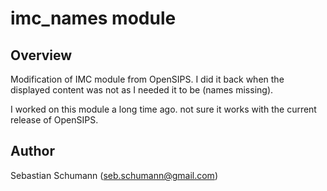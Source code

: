 imc_names module
================

Overview
--------
Modification of IMC module from OpenSIPS. I did it back when the displayed content was not as I needed it to be (names missing).

I worked on this module a long time ago. not sure it works with the current release of OpenSIPS.

Author
------
Sebastian Schumann (seb.schumann@gmail.com)
